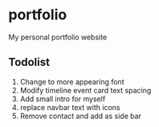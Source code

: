 # portfolio
My personal portfolio website

## Todolist
1. Change to more appearing font
2. Modify timeline event card text spacing
3. Add small intro for myself
4. replace navbar text with icons
5. Remove contact and add as side bar 